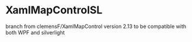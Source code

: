 # XamlMapControlSL
branch from clemensF/XamlMapControl version 2.13 to be compatible with both WPF and silverlight
